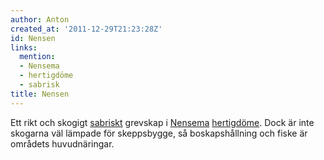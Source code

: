 ```yaml
---
author: Anton
created_at: '2011-12-29T21:23:28Z'
id: Nensen
links:
  mention:
  - Nensema
  - hertigdöme
  - sabrisk
title: Nensen
---
```


Ett rikt och skogigt [sabriskt] grevskap i [Nensema][] [hertigdöme]. Dock är inte skogarna väl
lämpade för skeppsbygge, så boskapshållning och fiske är områdets huvudnäringar.

  [sabriskt]: sabrisk
  [Nensema]: Nensema
  [hertigdöme]: hertigdöme
